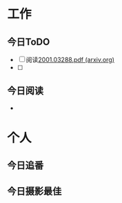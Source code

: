 # 工作
## 今日ToDO
- [ ]  阅读[2001.03288.pdf (arxiv.org)](https://arxiv.org/pdf/2001.03288.pdf)
- [ ] 

## 今日阅读
- 

# 个人
## 今日追番

## 今日摄影最佳









